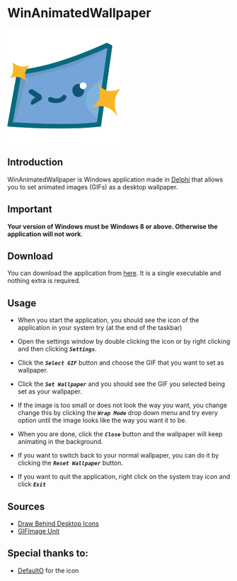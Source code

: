 # WinAnimatedWallpaper

![Icon](./res/Icon.png)

## Introduction
WinAnimatedWallpaper is Windows application made in [Delphi](https://en.wikipedia.org/wiki/Delphi_(software)) that allows you to set animated images (GIFs) as a desktop wallpaper.

## Important
**Your version of Windows must be Windows 8 or above. Otherwise the application will not work**.

## Download
You can download the application from [here](https://github.com/AkyrosXD/WinAnimatedWallpaper/releases/tag/1.0.0.1). It is a single executable and nothing extra is required.

## Usage
- When you start the application, you should see the icon of the application in your system try (at the end of the taskbar)

- Open the settings window by double clicking the icon or by right clicking and then clicking ***`Settings`***.

- Click the ***`Select GIF`*** button and choose the GIF that you want to set as wallpaper.

- Click the ***`Set Wallpaper`*** and you should see the GIF you selected being set as your wallpaper.

- If the image is too small or does not look the way you want, you change change this by clicking the ***`Wrap Mode`*** drop down menu and try every option until the image looks like the way you want it to be.

- When you are done, click the ***`Close`*** button and the wallpaper will keep animating in the background.

- If you want to switch back to your normal wallpaper, you can do it by clicking the ***`Reset Wallpaper`*** button.

- If you want to quit the application, right click on the system tray icon and click ***`Exit`***

## Sources
- [Draw Behind Desktop Icons](https://www.codeproject.com/Articles/856020/Draw-Behind-Desktop-Icons-in-Windows-plus)
- [GIFImage Unit](https://github.com/TomDannert/GIFImage)

## Special thanks to:
- [DefaultO](https://github.com/DefaultO) for the icon
